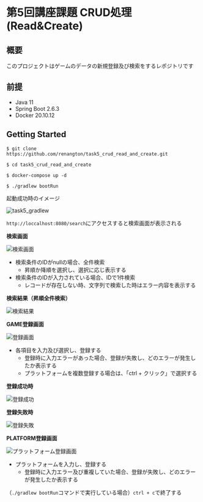 # 第5回講座課題 CRUD処理 (Read&Create)
## 概要
このプロジェクトはゲームのデータの新規登録及び検索をするレポジトリです

## 前提
- Java 11
- Spring Boot 2.6.3
- Docker 20.10.12

## Getting Started
`$ git clone https://github.com/renangton/task5_crud_read_and_create.git`

`$ cd task5_crud_read_and_create`

`$ docker-compose up -d`

`$ ./gradlew bootRun`

起動成功時のイメージ

![task5_gradlew](https://user-images.githubusercontent.com/97335620/154414840-af43072c-09a6-4d1a-8c6f-4c170b4a6836.png)

`http://loccalhost:8080/search`にアクセスすると検索画面が表示される

**検索画面**

![検索画面](https://user-images.githubusercontent.com/97335620/158062540-e48bf687-e93f-4670-a517-d20f383dd0a3.png)

- 検索条件のIDがnullの場合、全件検索
  - 昇順か降順を選択し、選択に応じ表示する
- 検索条件のIDが入力されている場合、IDで1件検索
  - レコードが存在しない時、文字列で検索した時はエラー内容を表示する

**検索結果（昇順全件検索）**

![検索結果](https://user-images.githubusercontent.com/97335620/158062636-5865077a-5e4e-421d-a7fb-2da0ac568f03.png)

**GAME登録画面**

![登録画面](https://user-images.githubusercontent.com/97335620/158062752-3cedae6e-785f-43e2-b296-aa21b355579a.png)

- 各項目を入力及び選択し、登録する
  - 登録時に入力エラーがあった場合、登録が失敗し、どのエラーが発生したか表示する
  - プラットフォームを複数登録する場合は、「ctrl + クリック」で選択する

**登録成功時**

![登録成功](https://user-images.githubusercontent.com/97335620/158062779-5b1abaf7-0400-4d53-b11f-308f1fae140c.png)

**登録失敗時**

![登録失敗](https://user-images.githubusercontent.com/97335620/158062805-2cde9c67-21e2-4b01-b0f0-71afa121e1eb.png)

**PLATFORM登録画面**

![プラットフォーム登録画面](https://user-images.githubusercontent.com/97335620/158063227-70bc07ff-1f45-4445-af77-7309c0192679.png)

- プラットフォームを入力し、登録する
  - 登録時に入力エラー及び重複していた場合、登録が失敗し、どのエラーが発生したか表示する

（`./gradlew bootRun`コマンドで実行している場合）`ctrl + c`で終了する
